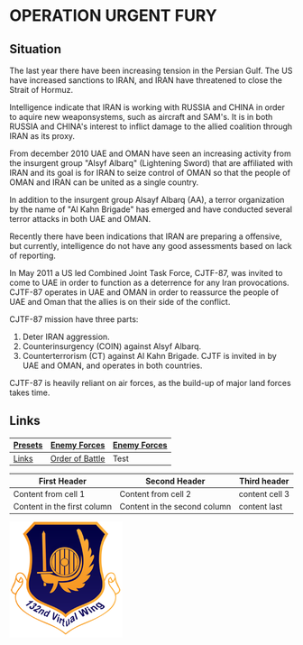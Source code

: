 # OPERATION URGENT FURY

## Situation
The last year there have been increasing tension in the Persian Gulf. The US have increased sanctions to IRAN, and IRAN have threatened to close the Strait of Hormuz.

Intelligence indicate that IRAN is working with RUSSIA and CHINA in order to aquire new weaponsystems, such as aircraft and SAM's. It is in both RUSSIA and CHINA's interest to inflict damage to the allied coalition through IRAN as its proxy.

From december 2010 UAE and OMAN have seen an increasing activity from the insurgent group "Alsyf Albarq" (Lightening Sword) that are affiliated with IRAN and its goal is for IRAN to seize control of OMAN so that the people of OMAN and IRAN can be united as a single country.

In addition to the insurgent group Alsayf Albarq (AA), a terror organization by the name of "Al Kahn Brigade" has emerged and have conducted several terror attacks in both UAE and OMAN.

Recently there have been indications that IRAN are preparing a offensive, but currently, intelligence do not have any good assessments based on lack of reporting.


In May 2011 a US led Combined Joint Task Force, CJTF-87, was invited to come to UAE in order to function as a deterrence for any Iran provocations. CJTF-87 operates in UAE and OMAN in order to reassurce the people of UAE and Oman that the allies is on their side of the conflict.

CJTF-87 mission have three parts:
1. Deter IRAN aggression.
2. Counterinsurgency (COIN) against Alsyf Albarq.
3. Counterterrorism (CT) against Al Kahn Brigade.
CJTF is invited in by UAE and OMAN, and operates in both countries.

CJTF-87 is heavily reliant on air forces, as the build-up of major land forces takes time.






## Links
[Presets](/Docs/Presets.md) | [Enemy Forces](/Docs/Enemy.md)  | [Enemy Forces](/Docs/Taskings.md)
----------------------------| -----------------------------   | ---- 
[Links](/Docs/Links.md)     | [Order of Battle](/Docs/OOB.md) | Test



First Header|Second Header|Third header
------------|-------------|------------
Content from cell 1|Content from cell 2|content cell 3
Content in the first column| Content in the second column|content last







![132nd Logo](/Images/132ndLogosmall.png)
